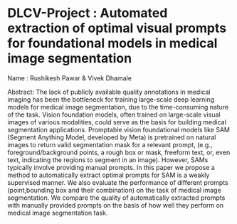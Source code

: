 # DLCV-Project : Automated extraction of optimal visual prompts for foundational models in medical image segmentation 
Name : Rushikesh Pawar & Vivek Dhamale

Abstract: The lack of publicly available quality annotations in medical imaging has been the bottleneck for training 
large-scale deep learning models for medical image segmentation, due to the time-consuming nature of 
the task. Vision foundation models, often trained on large-scale visual images of various modalities, could serve as 
the basis for building medical segmentation applications. Promptable vision foundational models like SAM (Segment Anything Model, developed by Meta) is 
pretrained on natural images to return valid segmentation mask for a relevant prompt, (e.g.,
foreground/background points, a rough box or mask, freeform text, or, even text, indicating the regions 
to segment in an image). However, SAMs typically involve providing manual prompts. In this paper we propose a method to automatically extract optimal prompts for SAM is a weakly supervised manner.
We also evaluate the performance of different prompts (point,bounding box and their combination) on the task of medical image segmentation.
We compare the quality of automatically extracted prompts with manually provided prompts on the basis of how well they perform on medical image segmentation task.
